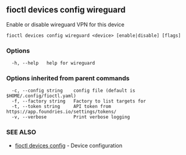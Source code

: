 ## fioctl devices config wireguard

Enable or disable wireguard VPN for this device

```
fioctl devices config wireguard <device> [enable|disable] [flags]
```

### Options

```
  -h, --help   help for wireguard
```

### Options inherited from parent commands

```
  -c, --config string    config file (default is $HOME/.config/fioctl.yaml)
  -f, --factory string   Factory to list targets for
  -t, --token string     API token from https://app.foundries.io/settings/tokens/
  -v, --verbose          Print verbose logging
```

### SEE ALSO

* [fioctl devices config](fioctl_devices_config.md)	 - Device configuration

